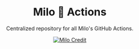 <p align="center">
  <h1 align="center">Milo 🦉 Actions</h1>
  <!-- PROJECT DESCRIPTION -->
  <p align="center">Centralized repository for all Milo's GitHub Actions.</p>
  <!-- PROJECT SHIELDS -->
  <p align="center">
    <a href="https://milocredit.com/" target="_blank">
      <img alt="Milo Credit" src="https://img.shields.io/static/v1?label=%F0%9F%A6%89&labelColor=fff&message=Milo%20Credit&color=1a428a">
    </a>
  </p>
</p>